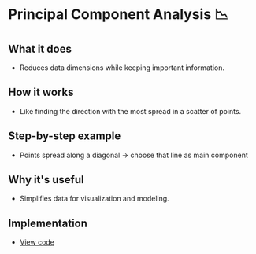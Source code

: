 # Principal Component Analysis 📉

## What it does
- Reduces data dimensions while keeping important information.

## How it works
- Like finding the direction with the most spread in a scatter of points.

## Step-by-step example
- Points spread along a diagonal → choose that line as main component

## Why it's useful
- Simplifies data for visualization and modeling.

## Implementation
- [View code](../algorithms/principal_component_analysis.py)
